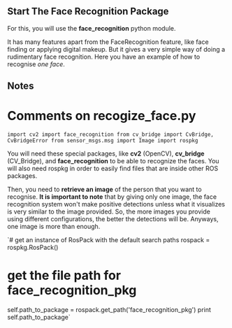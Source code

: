 ## Start The Face Recognition Package

For this, you will use the **face_recognition** python module.

It has many features apart from the FaceRecognition feature, like face finding or applying digital makeup. But it gives a very simple way of doing a rudimentary face recognition. Here you have an example of how to recognise _one face_.

## Notes

# Comments on recogize_face.py

`import cv2 import face_recognition from cv_bridge import CvBridge, CvBridgeError from sensor_msgs.msg import Image import rospkg`

You will need these special packages, like **cv2** (OpenCV), **cv_bridge** (CV_Bridge), and **face_recognition** to be able to recognize the faces. You will also need rospkg in order to easily find files that are inside other ROS packages.

Then, you need to **retrieve an image** of the person that you want to recognise. **It is important to note** that by giving only one image, the face recognition system won't make positive detections unless what it visualizes is very similar to the image provided. So, the more images you provide using different configurations, the better the detections will be. Anyways, one image is more than enough.

`# get an instance of RosPack with the default search paths
rospack = rospkg.RosPack()
# get the file path for face_recognition_pkg
self.path_to_package = rospack.get_path('face_recognition_pkg')
print self.path_to_package`
